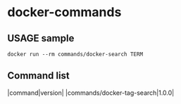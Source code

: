docker-commands
===

## USAGE sample
```
docker run --rm commands/docker-search TERM
```


## Command list

|command|version|
|commands/docker-tag-search|1.0.0|
